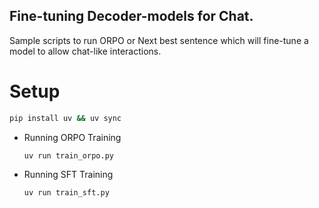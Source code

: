 ## Fine-tuning Decoder-models for Chat.


Sample scripts to run ORPO or Next best sentence which will fine-tune a model to allow chat-like interactions.


# Setup
```bash
pip install uv && uv sync
```

- Running ORPO Training

    `uv run train_orpo.py`

- Running SFT Training

    `uv run train_sft.py`